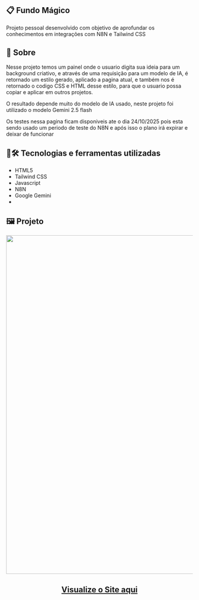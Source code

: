 ## 📋 Fundo Mágico
Projeto pessoal desenvolvido com objetivo de aprofundar os conhecimentos em integrações com N8N e Tailwind CSS
## 🧐 Sobre
<p>Nesse projeto temos um painel onde o usuario digita sua ideia para um background criativo, e através de uma requisição para um modelo de IA, é retornado um estilo gerado, aplicado a pagina atual, e também nos é retornado o codigo CSS e HTML desse estilo, para que o usuario possa copiar e aplicar em outros projetos.</p>
<p>O resultado depende muito do modelo de IA usado, neste projeto foi utilizado o modelo Gemini 2.5 flash</p>
<p>Os testes nessa pagina ficam disponiveis ate o dia 24/10/2025 pois esta sendo usado um periodo de teste do N8N e após isso o plano irá expirar e deixar de funcionar</p>

## 🤖🛠️ Tecnologias e ferramentas utilizadas
- HTML5
- Tailwind CSS
- Javascript
- N8N
- Google Gemini
- 
## 🖼️ Projeto
<p align="center">
  <img width="1818" height="915" alt="image" src="https://github.com/user-attachments/assets/f85bf546-cf16-4270-89d2-2c18f30046d3" />
</p>
<h2 align="center">
  <a href="https://brunosts94.github.io/Projetos-Vite-Portfolio/fundo-magico">Visualize o Site aqui</a>
</h2>
